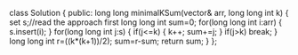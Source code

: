 class Solution {
public:
long long minimalKSum(vector<int>& arr, long long int k) {
set<long long int> s;//read the approach first
long long int sum=0;
for(long long int i:arr)
{
s.insert(i);
}
for(long long int j:s)
{
if(j<=k)
{
k++;
sum+=j;
}
if(j>k)
break;
}
long long int r=((k*(k+1))/2);
sum=r-sum;
return sum;
}
};